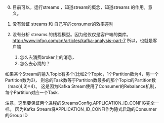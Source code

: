 0.  目前可以，运行streams ，知道stream的概念，知道streams 的作用，意义。

1.  没有验证 streams 和 自己写的consumer的效率差别

2.  没有分析 streams 的线程模型。因为他仅仅是客户端的类库。
http://www.infoq.com/cn/articles/kafka-analysis-part-7
   所以，也就是客户端 
    1.   怎么去消费broker上的消息，
    2.   怎么去心跳的？

如果某个Stream的输入Topic有多个(比如2个Topic，1个Partition数为4，另一个Partition数为3)，
则总的Task数等于Partition数最多的那个Topic的Partition数（max(4,3)=4）。
这是因为Kafka Stream使用了Consumer的Rebalance机制，每个Partition对应一个Task.

注意，这里要保证两个进程的StreamsConfig.APPLICATION_ID_CONFIG完全一样。
因为Kafka Stream将APPLICATION_ID_CONFI作为隐式启动的Consumer的Group ID
